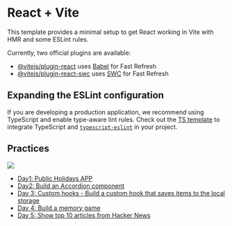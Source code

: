 # React + Vite

This template provides a minimal setup to get React working in Vite with HMR and some ESLint rules.

Currently, two official plugins are available:

- [@vitejs/plugin-react](https://github.com/vitejs/vite-plugin-react/blob/main/packages/plugin-react/README.md) uses [Babel](https://babeljs.io/) for Fast Refresh
- [@vitejs/plugin-react-swc](https://github.com/vitejs/vite-plugin-react-swc) uses [SWC](https://swc.rs/) for Fast Refresh

## Expanding the ESLint configuration

If you are developing a production application, we recommend using TypeScript and enable type-aware lint rules. Check out the [TS template](https://github.com/vitejs/vite/tree/main/packages/create-vite/template-react-ts) to integrate TypeScript and [`typescript-eslint`](https://typescript-eslint.io) in your project.

## Practices

![](https://i.imgur.com/2IcehZb.png)

- [Day1: Public Holidays APP](https://reactpractice.dev/exercise/build-a-public-holidays-app/?utm_source=calendar.reactpractice.dev&utm_medium=social&utm_campaign=calendar-v1)
- [Day2: Build an Accordion component](https://reactpractice.dev/exercise/build-an-accordion-component/?utm_source=calendar.reactpractice.dev&utm_medium=social&utm_campaign=calendar-v1)
- [Day 3: Custom hooks - Build a custom hook that saves items to the local storage](https://reactpractice.dev/exercise/create-a-custom-hook-that-allows-saving-items-to-the-local-storage/?utm_source=calendar.reactpractice.dev&utm_medium=social&utm_campaign=calendar-v1)
- [Day 4: Build a memory game](https://reactpractice.dev/exercise/build-a-memory-game/?utm_source=calendar.reactpractice.dev&utm_medium=social&utm_campaign=calendar-v1)
- [Day 5: Show top 10 articles from Hacker News](https://reactpractice.dev/exercise/show-top-10-articles-from-hacker-news/?utm_source=calendar.reactpractice.dev&utm_medium=social&utm_campaign=calendar-v1)
